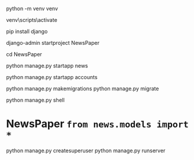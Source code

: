 python -m venv venv

venv\scripts\activate

pip install django

django-admin startproject NewsPaper

cd NewsPaper

python manage.py startapp news

python manage.py startapp accounts

python manage.py makemigrations
python manage.py migrate

python manage.py shell

NewsPaper
`from news.models import *`
===================================
python manage.py createsuperuser
python manage.py runserver
